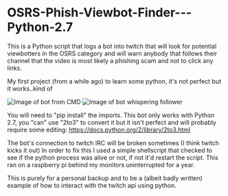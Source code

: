 # OSRS-Phish-Viewbot-Finder---Python-2.7
This is a Python script that logs a bot into twitch that will look for potential viewbotters in the OSRS category and will warn anybody that follows their channel that the video is most likely a phishing scam and not to click any links.


My first project (from a while ago) to learn some python, it's not perfect but it works..kind of

![Image of bot from CMD](https://i.imgur.com/WBgcvIy.png)
![Image of bot whispering follower](https://i.imgur.com/wS12drE.png)

You will need to "pip install" the imports.
This bot only works with Python 2.7, you "can" use "2to3" to convert it but it isn't perfect and will probably require some editing:
https://docs.python.org/2/library/2to3.html

The bot's connection to twitch IRC will be broken sometimes (I think twitch kicks it out)
In order to fix this I used a simple shellscript that checked to see if the python process was alive or not, if not it'd restart the script.
This ran on a raspberry pi behind my monitors uninterrupted for a year.

This is purely for a personal backup and to be a (albeit badly written) example of how to interact with the twitch api using python.
